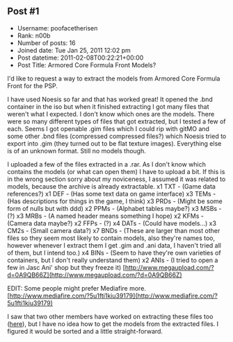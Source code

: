 ## Post #1
- Username: poofacetherisen
- Rank: n00b
- Number of posts: 16
- Joined date: Tue Jan 25, 2011 12:02 pm
- Post datetime: 2011-02-08T00:22:21+00:00
- Post Title: Armored Core Formula Front Models?

I'd like to request a way to extract the models from Armored Core Formula Front for the PSP.

I have used Noesis so far and that has worked great! It opened the .bnd container in the iso but when it finished extracting I got many files that weren't what I expected. I don't know which ones are the models. There were so many different types of files that got extracted, but I tested a few of each. Seems I got openable .gim files which I could rip with gitMO and some other .bnd files (compressed compressed files?) which Noesis tried to export into .gim (they turned out to be flat texture images). Everything else is of an unknown format. Still no models though.


I uploaded a few of the files extracted in a .rar. As I don't know which contains the models (or what can open them) I have to upload a bit. If this is in the wrong section sorry about my noviceness, I assumed it was related to models, because the archive is already extractable.
x1 TXT - (Game data references?) 
x1 DEF - (Has some text data on game interface)
x3 TEMs - (Has descriptions for things in the game, I think)
x3 PRDs - (Might be some form of nulls but with ddd)
x2 PPMs - (Alphabet tables maybe?)
x3 MSBs - (?)
x3 MRBs - (A named header means something I hope)
x2 KFMs - (Camera data maybe?)
x2 FFPs - (?)
x4 DATs - (Could have models...)
x3 CM2s - (Small camera data?)
x7 BNDs - (These are larger than most other files so they seem most likely to contain models, also they're names too, however whenever I extract them I get .gim and .ani data, I haven't tried all of them, but I intend too.)
x4 BINs - (Seem to have they're own varieties of containers, but I don't really understand them)
x2 ANIs - (I tried to open a few in Jasc Ani' shop but they freeze it)
[http://www.megaupload.com/?d=0A9QB66Z](http://www.megaupload.com/?d=0A9QB66Z)

EDIT:
Some people might prefer Mediafire more.
[http://www.mediafire.com/?5u1fti1kiu39179](http://www.mediafire.com/?5u1fti1kiu39179)

I saw that two other members have worked on extracting these files too ([here](http://forum.xentax.com/viewtopic.php?f=10&t=4495&start=0&hilit=armored+core)), but I have no idea how to get the models from the extracted files. I figured it would be sorted and a little straight-forward.
